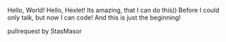 Hello, World! 
Hello, Hexlet! 
Its amazing, that I can do this))
Before I could only talk, but now I can code! And this is just the beginning! 

pullrequest by StasMasor
